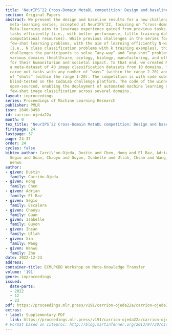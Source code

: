 ```yaml
---
title: 'NeurIPS’22 Cross-Domain MetaDL competition: Design and baseline results'
section: Original Papers
abstract: We present the design and baseline results for a new challenge in the ChaLearn
  meta-learning series, accepted at NeurIPS’22, focusing on “cross-domain” meta-learning.
  Meta-learning aims to leverage experience gained from previous tasks to solve new
  tasks efficiently (i.e., with better performance, little training data, and/or modest
  computational resources). While previous challenges in the series focused on within-domain
  few-shot learning problems, with the aim of learning efficiently N-way k-shot tasks
  (i.e., N class classification problems with k training examples), this competition
  challenges the participants to solve “any-way” and “any-shot” problems drawn from
  various domains (healthcare, ecology, biology, manufacturing, and others), chosen
  for their humanitarian and societal impact. To that end, we created Meta-Album,
  a meta-dataset of 40 image classification datasets from 10 domains, from which we
  carve out tasks with any number of “ways” (within the range 2-20) and any number
  of “shots” (within the range 1-20). The competition is with code submission, fully
  blind-tested on the CodaLab challenge platform. The code of the winners will be
  open-sourced, enabling the deployment of automated machine learning solutions for
  few-shot image classification across several domains.
layout: inproceedings
series: Proceedings of Machine Learning Research
publisher: PMLR
issn: 2640-3498
id: carrion-ojeda22a
month: 0
tex_title: 'NeurIPS’22 Cross-Domain MetaDL competition: Design and baseline results'
firstpage: 24
lastpage: 37
page: 24-37
order: 24
cycles: false
bibtex_author: Carri\'on-Ojeda, Dustin and Chen, Hong and El Baz, Adrian and Escalera,
  Segio and Guan, Chaoyu and Guyon, Isabelle and Ullah, Ihsan and Wang, Xin and Zhu,
  Wenwu
author:
- given: Dustin
  family: Carrión-Ojeda
- given: Hong
  family: Chen
- given: Adrian
  family: El Baz
- given: Segio
  family: Escalera
- given: Chaoyu
  family: Guan
- given: Isabelle
  family: Guyon
- given: Ihsan
  family: Ullah
- given: Xin
  family: Wang
- given: Wenwu
  family: Zhu
date: 2022-12-23
address:
container-title: ECMLPKDD Workshop on Meta-Knowledge Transfer
volume: '191'
genre: inproceedings
issued:
  date-parts:
  - 2022
  - 12
  - 23
pdf: https://proceedings.mlr.press/v191/carrion-ojeda22a/carrion-ojeda22a.pdf
extras:
- label: Supplementary PDF
  link: https://proceedings.mlr.press/v191/carrion-ojeda22a/carrion-ojeda22a-supp.pdf
# Format based on citeproc: http://blog.martinfenner.org/2013/07/30/citeproc-yaml-for-bibliographies/
---
```

